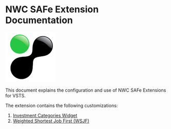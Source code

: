 # NWC SAFe Extension Documentation

![NWC Logo](assets/logo.png)

This document explains the configuration and use of NWC SAFe Extensions for VSTS.

The extension contains the following customizations:
1. [Investment Categories Widget](./InvestmentCategoriesWidget.md)
1. [Weighted Shortest Job First (WSJF)](./WSJF.md)